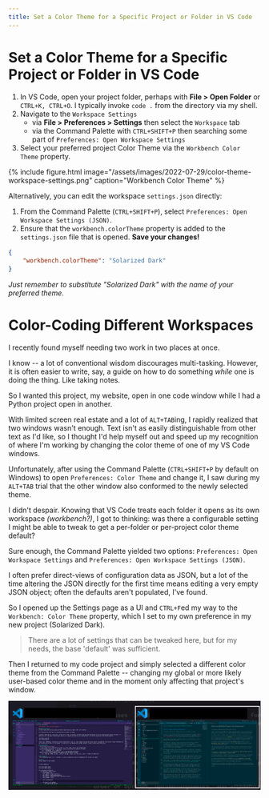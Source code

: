 ```yaml
---
title: Set a Color Theme for a Specific Project or Folder in VS Code
---
```


# Set a Color Theme for a Specific Project or Folder in VS Code

1. In VS Code, open your project folder, perhaps with **File > Open Folder** or `CTRL+K, CTRL+O`. I typically invoke `code .` from the directory via my shell.
2. Navigate to the `Workspace Settings`
    - via **File > Preferences > Settings** then select the `Workspace` tab
    - via the Command Palette with `CTRL+SHIFT+P` then searching some part of `Preferences: Open Workspace Settings`
3. Select your preferred project Color Theme via the `Workbench Color Theme` property.

{% include figure.html image="/assets/images/2022-07-29/color-theme-workspace-settings.png" caption="Workbench Color Theme" %}

Alternatively, you can edit the workspace `settings.json` directly:

1. From the Command Palette (`CTRL+SHIFT+P`), select `Preferences: Open Workspace Settings (JSON)`.
2. Ensure that the `workbench.colorTheme` property is added to the `settings.json` file that is opened. **Save your changes!**

``` json
{
    "workbench.colorTheme": "Solarized Dark"
}
```

*Just remember to substitute "Solarized Dark" with the name of your preferred theme.*

# Color-Coding Different Workspaces

I recently found myself needing two work in two places at once. 

I know -- a lot of conventional wisdom discourages multi-tasking. However, it is often easier to write, say, a guide on how to do something *while* one is doing the thing. Like taking notes.

So I wanted this project, my website, open in one code window while I had a Python project open in another.

With limited screen real estate and a lot of `ALT+TAB`ing, I rapidly realized that two windows wasn't enough. Text isn't as easily distinguishable from other text as I'd like, so I thought I'd help myself out and speed up my recognition of where I'm working by changing the color theme of one of my VS Code windows.

Unfortunately, after using the Command Palette (`CTRL+SHIFT+P` by default on Windows) to open `Preferences: Color Theme` and change it, I saw during my `ALT+TAB` trial that the other window also conformed to the newly selected theme.

I didn't despair. Knowing that VS Code treats each folder it opens as its own workspace *(workbench?)*, I got to thinking: was there a configurable setting I might be able to tweak to get a per-folder or per-project color theme default?

Sure enough, the Command Palette yielded two options: `Preferences: Open Workspace Settings` and `Preferences: Open Workspace Settings (JSON)`.

I often prefer direct-views of configuration data as JSON, but a lot of the time altering the JSON directly for the first time means editing a very empty JSON object; often the defaults aren't populated, I've found.

So I opened up the Settings page as a UI and `CTRL+F`ed my way to the `Workbench: Color Theme` property, which I set to my own preference in my new project (Solarized Dark).

>There are a lot of settings that can be tweaked here, but for my needs, the base 'default' was sufficient.

Then I returned to my code project and simply selected a different color theme from the Command Palette -- changing my global or more likely user-based color theme and in the moment only affecting that project's window.

![Two Windows, Two Colors](/assets/images/2022-07-29/two-windows-two-colors.png)
